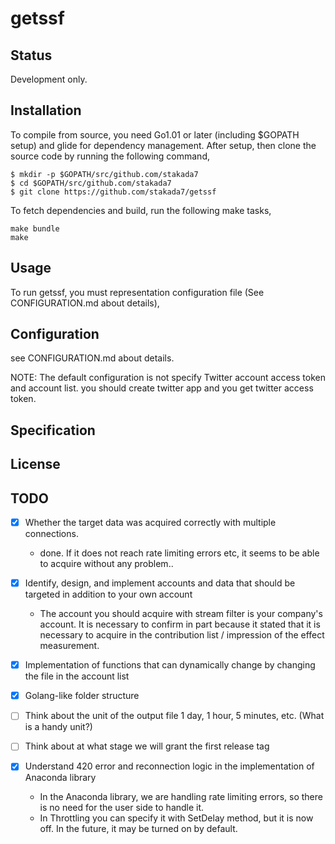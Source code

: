 # getssf

## Status
Development only.

## Installation

To compile from source, you need Go1.01 or later (including $GOPATH setup) and glide for dependency management. After setup, then clone the source code by running the following command,

```
$ mkdir -p $GOPATH/src/github.com/stakada7
$ cd $GOPATH/src/github.com/stakada7
$ git clone https://github.com/stakada7/getssf
```

To fetch dependencies and build, run the following make tasks,

```
make bundle
make
```

## Usage

To run getssf, you must representation configuration file (See CONFIGURATION.md about details),

## Configuration

see CONFIGURATION.md about details.

NOTE: The default configuration is not specify Twitter account access token and account list. you should create twitter app and you get twitter access token.

## Specification

## License

## TODO

* [x] Whether the target data was acquired correctly with multiple connections.
    * done. If it does not reach rate limiting errors etc, it seems to be able to acquire without any problem..
* [x] Identify, design, and implement accounts and data that should be targeted in addition to your own account
    * The account you should acquire with stream filter is your company's account. It is necessary to confirm in part because it stated that it is necessary to acquire in the contribution list / impression of the effect measurement.

* [x] Implementation of functions that can dynamically change by changing the file in the account list
* [x] Golang-like folder structure
* [ ] Think about the unit of the output file 1 day, 1 hour, 5 minutes, etc. (What is a handy unit?)

* [ ] Think about at what stage we will grant the first release tag

* [x] Understand 420 error and reconnection logic in the implementation of Anaconda library
    * In the Anaconda library, we are handling rate limiting errors, so there is no need for the user side to handle it.
    * In Throttling you can specify it with SetDelay method, but it is now off. In the future, it may be turned on by default.
